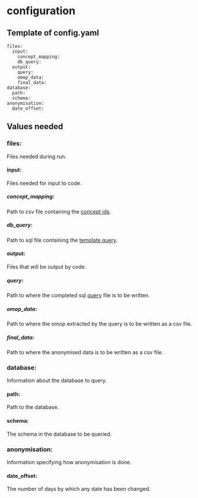 # configuration

## Template of config.yaml

```
files:
  input:
    concept_mapping:
    db_query:
  output:
    query:
    omop_data:
    final_data:
database:
  path:
  schema:
anonymisation:
  date_offset:
```

## Values needed

### **files**:
Files needed during run.

#### **input:**
Files needed for input to code.

##### **concept_mapping:**
Path to csv file containing the [concept ids](concepts.md).

##### **db_query:**
Path to sql file containing the [template query](query.md).

#### **output:**
Files that will be output by code.

##### **query:**
Path to where the completed sql [query](query.md) file is to be written.

##### **omop_data:**
Path to where the omop extracted by the query is to be written as a csv file.

##### **final_data:**
Path to where the anonymised data is to be written as a csv file.

### **database:**
Information about the database to query.

#### **path:**
Path to the database.

#### **schema:**
The schema in the database to be queried.

### **anonymisation:**
Information specifying how anonymisation is done.

#### **date_offset:**
The number of days by which any date has been changed. 